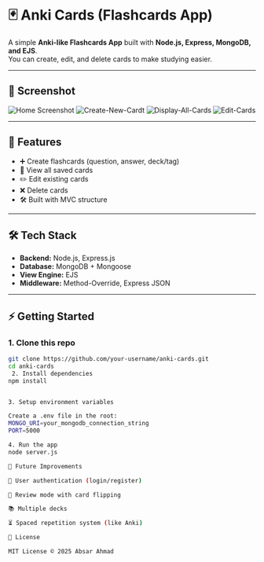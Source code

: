 # 🃏 Anki Cards (Flashcards App)

A simple **Anki-like Flashcards App** built with **Node.js, Express, MongoDB, and EJS**.  
You can create, edit, and delete cards to make studying easier.

---

## 📸 Screenshot


![Home Screenshot](<img width="1920" height="849" alt="home png" src="https://github.com/user-attachments/assets/1ecc63fd-5e14-4f2a-9345-a15d12ac45f4" />
)
![Create-New-Cardt](<img width="1920" height="859" alt="Create New Card" src="https://github.com/user-attachments/assets/73ca686f-a154-479e-aa52-d5f44a1cfdc0" />
)
![Display-All-Cards](<img width="1920" height="859" alt="display-AllCards" src="https://github.com/user-attachments/assets/3833b5e2-fecf-40e4-9650-39979b7c8b63" />
)
![Edit-Cards](<img width="1920" height="1020" alt="EditCards" src="https://github.com/user-attachments/assets/84b2293f-e2fc-47a0-b7af-c20b45e861a1" />
)

---

## 🚀 Features
- ➕ Create flashcards (question, answer, deck/tag)
- 📖 View all saved cards
- ✏️ Edit existing cards
- ❌ Delete cards
- 🛠 Built with MVC structure

---

## 🛠 Tech Stack
- **Backend:** Node.js, Express.js  
- **Database:** MongoDB + Mongoose  
- **View Engine:** EJS  
- **Middleware:** Method-Override, Express JSON  

---

## ⚡ Getting Started

### 1. Clone this repo
```bash
git clone https://github.com/your-username/anki-cards.git
cd anki-cards
 2. Install dependencies
npm install


3. Setup environment variables

Create a .env file in the root:
MONGO_URI=your_mongodb_connection_string
PORT=5000

4. Run the app
node server.js

🔮 Future Improvements

🔑 User authentication (login/register)

🔄 Review mode with card flipping

📚 Multiple decks

⏳ Spaced repetition system (like Anki)

📜 License

MIT License © 2025 Absar Ahmad

